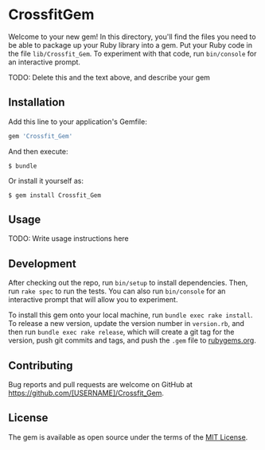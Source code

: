 # CrossfitGem

Welcome to your new gem! In this directory, you'll find the files you need to be able to package up your Ruby library into a gem. Put your Ruby code in the file `lib/Crossfit_Gem`. To experiment with that code, run `bin/console` for an interactive prompt.

TODO: Delete this and the text above, and describe your gem

## Installation

Add this line to your application's Gemfile:

```ruby
gem 'Crossfit_Gem'
```

And then execute:

    $ bundle

Or install it yourself as:

    $ gem install Crossfit_Gem

## Usage

TODO: Write usage instructions here

## Development

After checking out the repo, run `bin/setup` to install dependencies. Then, run `rake spec` to run the tests. You can also run `bin/console` for an interactive prompt that will allow you to experiment.

To install this gem onto your local machine, run `bundle exec rake install`. To release a new version, update the version number in `version.rb`, and then run `bundle exec rake release`, which will create a git tag for the version, push git commits and tags, and push the `.gem` file to [rubygems.org](https://rubygems.org).

## Contributing

Bug reports and pull requests are welcome on GitHub at https://github.com/[USERNAME]/Crossfit_Gem.

## License

The gem is available as open source under the terms of the [MIT License](https://opensource.org/licenses/MIT).
